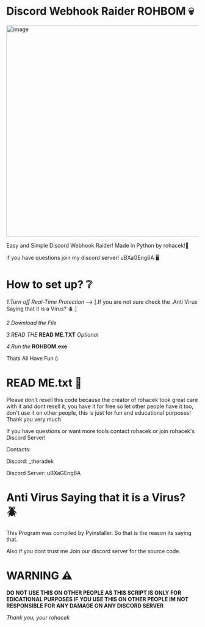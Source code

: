 # Discord Webhook Raider ROHBOM 💀
<img width="1060" height="555" alt="image" src="https://github.com/user-attachments/assets/88d45987-c7b7-4c7e-bd09-439bcede4619" />


Easy and Simple Discord Webhook Raider! Made in Python by rohacek!💖

if you have questions join my discord server! uBXaGEng6A 🖥️

# How to set up? ❔
*1.Turn off Real-Time Protection* --> [.If you are not sure check the .Anti Virus Saying that it is a Virus? 🪲.]

*2.Download the File*

*3.READ THE* **READ ME.TXT** *Optional*

*4.Run the* **ROHBOM.exe**

Thats All Have Fun (:

# READ ME.txt 📰
Please don't resell this code because the creator of rohacek took great care with it and dont resell it, you have it for free so let other people have it too, don't use it on other people, this is just for fun and educational purposes! Thank you very much


If you have questions or want more tools contact rohacek or join rohacek's Discord Server!


Contacts:

Discord: _theradek

Discord Server: uBXaGEng6A

# Anti Virus Saying that it is a Virus? 🪲

This Program was compiled by Pyinstaller. So that is the reason its saying that.

Also if you dont trust me Join our discord server for the source code.


# WARNING ⚠️
**DO NOT USE THIS ON OTHER PEOPLE AS THIS SCRIPT IS ONLY FOR EDICATIONAL PURPOSES IF YOU USE THIS ON OTHER PEOPLE IM NOT RESPONSIBLE FOR ANY DAMAGE ON ANY DISCORD SERVER**

*Thank you, your rohacek*
